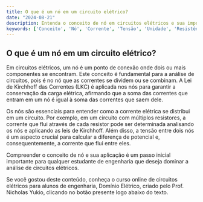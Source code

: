 ```yaml
---
title: O que é um nó em um circuito elétrico?
date: "2024-08-21"
description: Entenda o conceito de nó em circuitos elétricos e sua importância na análise de circuitos.
keywords: ['Conceito', 'Nó', 'Corrente', 'Tensão', 'Unidade', 'Resistência', 'Elétrico']
---
```


## O que é um nó em um circuito elétrico?

Em circuitos elétricos, um nó é um ponto de conexão onde dois ou mais componentes se encontram. Este conceito é fundamental para a análise de circuitos, pois é no nó que as correntes se dividem ou se combinam. A Lei de Kirchhoff das Correntes (LKC) é aplicada nos nós para garantir a conservação da carga elétrica, afirmando que a soma das correntes que entram em um nó é igual à soma das correntes que saem dele.

Os nós são essenciais para entender como a corrente elétrica se distribui em um circuito. Por exemplo, em um circuito com múltiplos resistores, a corrente que flui através de cada resistor pode ser determinada analisando os nós e aplicando as leis de Kirchhoff. Além disso, a tensão entre dois nós é um aspecto crucial para calcular a diferença de potencial e, consequentemente, a corrente que flui entre eles.

Compreender o conceito de nó e sua aplicação é um passo inicial importante para qualquer estudante de engenharia que deseja dominar a análise de circuitos elétricos.

Se você gostou deste conteúdo, conheça o curso online de circuitos elétricos para alunos de engenharia, Domínio Elétrico, criado pelo Prof. Nicholas Yukio, clicando no botão presente logo abaixo do texto.
